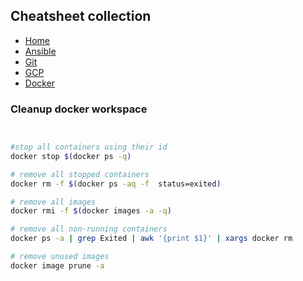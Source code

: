 ## Cheatsheet collection

* [Home](https://dejanu.github.io/)
* [Ansible](ansible.md)
* [Git](git.md)
* [GCP](index.md)
* [Docker](docker.md)

### Cleanup docker workspace

```bash


#stop all containers using their id
docker stop $(docker ps -q) 

# remove all stopped containers
docker rm -f $(docker ps -aq -f  status=exited) 

# remove all images
docker rmi -f $(docker images -a -q)

# remove all non-running containers
docker ps -a | grep Exited | awk '{print $1}' | xargs docker rm

# remove unused images
docker image prune -a
```
